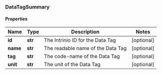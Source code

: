 ### DataTagSummary

#### Properties
Name | Type | Description | Notes
------------ | ------------- | ------------- | -------------
**id** | **str** | The Intrinio ID for the Data Tag | [optional] 
**name** | **str** | The readable name of the Data Tag | [optional] 
**tag** | **str** | The code-name of the Data Tag | [optional] 
**unit** | **str** | The unit of the Data Tag | [optional] 



